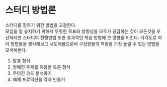 # 스터디 방법론

스터디를 잘하기 위한 방법을 고찰한다.<br>
모임을 잘 유지하기 위해서 뚜렷한 목표와 방향성을 모두가 공감하는 것이 모든것을 우선하지만
스터디의 진행방법 또한 효과적인 학습 방법에 큰 영향을 미친다.
다각도로 여러 방법들을 생각해보고 시도해봄으로써 구성원들의 역량을 가장 높일 수 있는 방법을 모색해본다.

1. 발표 형식
2. 정해진 주제를 이용한 토론 형식
3. 주어진 코드 분석하기
4. 예제 프로덕션을 각자 만들기
